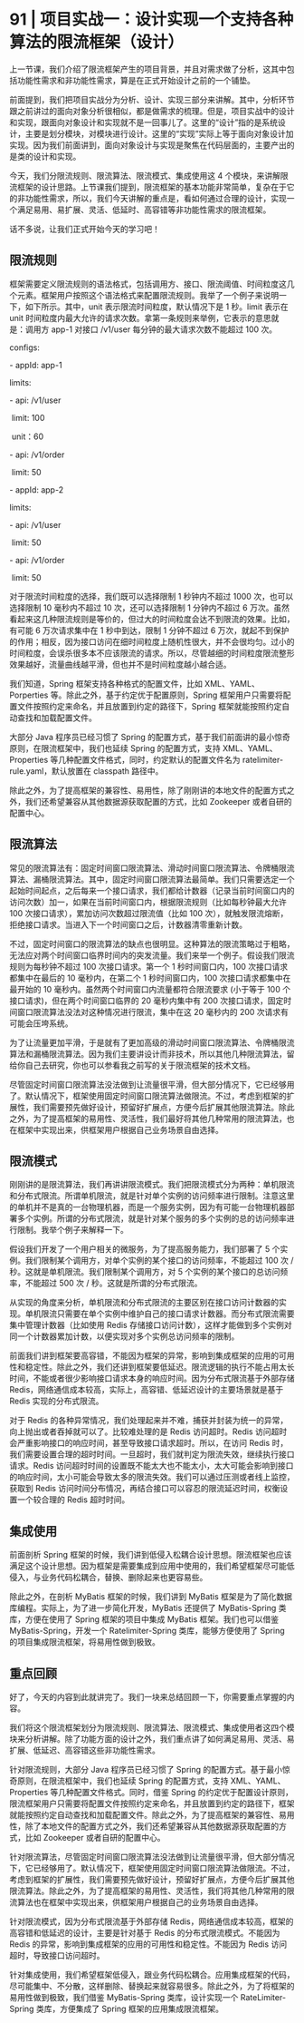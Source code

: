 # 91 | 项目实战一：设计实现一个支持各种算法的限流框架（设计）

上一节课，我们介绍了限流框架产生的项目背景，并且对需求做了分析，这其中包括功能性需求和非功能性需求，算是在正式开始设计之前的一个铺垫。

前面提到，我们把项目实战分为分析、设计、实现三部分来讲解。其中，分析环节跟之前讲过的面向对象分析很相似，都是做需求的梳理。但是，项目实战中的设计和实现，跟面向对象设计和实现就不是一回事儿了。这里的“设计”指的是系统设计，主要是划分模块，对模块进行设计。这里的“实现”实际上等于面向对象设计加实现。因为我们前面讲到，面向对象设计与实现是聚焦在代码层面的，主要产出的是类的设计和实现。

今天，我们分限流规则、限流算法、限流模式、集成使用这 4 个模块，来讲解限流框架的设计思路。上节课我们提到，限流框架的基本功能非常简单，复杂在于它的非功能性需求，所以，我们今天讲解的重点是，看如何通过合理的设计，实现一个满足易用、易扩展、灵活、低延时、高容错等非功能性需求的限流框架。

话不多说，让我们正式开始今天的学习吧！

## 限流规则

框架需要定义限流规则的语法格式，包括调用方、接口、限流阈值、时间粒度这几个元素。框架用户按照这个语法格式来配置限流规则。我举了一个例子来说明一下，如下所示。其中，unit 表示限流时间粒度，默认情况下是 1 秒。limit 表示在 unit 时间粒度内最大允许的请求次数。拿第一条规则来举例，它表示的意思就是：调用方 app-1 对接口 /v1/user 每分钟的最大请求次数不能超过 100 次。

configs:

\- appId: app-1

  limits:

  \- api: /v1/user

​    limit: 100

​    unit：60

  \- api: /v1/order

​    limit: 50

\- appId: app-2

  limits:

  \- api: /v1/user

​    limit: 50

  \- api: /v1/order

​    limit: 50

对于限流时间粒度的选择，我们既可以选择限制 1 秒钟内不超过 1000 次，也可以选择限制 10 毫秒内不超过 10 次，还可以选择限制 1 分钟内不超过 6 万次。虽然看起来这几种限流规则是等价的，但过大的时间粒度会达不到限流的效果。比如，有可能 6 万次请求集中在 1 秒中到达，限制 1 分钟不超过 6 万次，就起不到保护的作用；相反，因为接口访问在细时间粒度上随机性很大，并不会很均匀。过小的时间粒度，会误杀很多本不应该限流的请求。所以，尽管越细的时间粒度限流整形效果越好，流量曲线越平滑，但也并不是时间粒度越小越合适。

我们知道，Spring 框架支持各种格式的配置文件，比如 XML、YAML、Porperties 等。除此之外，基于约定优于配置原则，Spring 框架用户只需要将配置文件按照约定来命名，并且放置到约定的路径下，Spring 框架就能按照约定自动查找和加载配置文件。

大部分 Java 程序员已经习惯了 Spring 的配置方式，基于我们前面讲的最小惊奇原则，在限流框架中，我们也延续 Spring 的配置方式，支持 XML、YAML、Properties 等几种配置文件格式，同时，约定默认的配置文件名为 ratelimiter-rule.yaml，默认放置在 classpath 路径中。

除此之外，为了提高框架的兼容性、易用性，除了刚刚讲的本地文件的配置方式之外，我们还希望兼容从其他数据源获取配置的方式，比如 Zookeeper 或者自研的配置中心。

## 限流算法

常见的限流算法有：固定时间窗口限流算法、滑动时间窗口限流算法、令牌桶限流算法、漏桶限流算法。其中，固定时间窗口限流算法最简单。我们只需要选定一个起始时间起点，之后每来一个接口请求，我们都给计数器（记录当前时间窗口内的访问次数）加一，如果在当前时间窗口内，根据限流规则（比如每秒钟最大允许 100 次接口请求），累加访问次数超过限流值（比如 100 次），就触发限流熔断，拒绝接口请求。当进入下一个时间窗口之后，计数器清零重新计数。

不过，固定时间窗口的限流算法的缺点也很明显。这种算法的限流策略过于粗略，无法应对两个时间窗口临界时间内的突发流量。我们来举一个例子。假设我们限流规则为每秒钟不超过 100 次接口请求。第一个 1 秒时间窗口内，100 次接口请求都集中在最后的 10 毫秒内，在第二个 1 秒时间窗口内，100 次接口请求都集中在最开始的 10 毫秒内。虽然两个时间窗口内流量都符合限流要求 (小于等于 100 个接口请求)，但在两个时间窗口临界的 20 毫秒内集中有 200 次接口请求，固定时间窗口限流算法没法对这种情况进行限流，集中在这 20 毫秒内的 200 次请求有可能会压垮系统。

为了让流量更加平滑，于是就有了更加高级的滑动时间窗口限流算法、令牌桶限流算法和漏桶限流算法。因为我们主要讲设计而非技术，所以其他几种限流算法，留给你自己去研究，你也可以参看我之前写的关于限流框架的技术文档。

尽管固定时间窗口限流算法没法做到让流量很平滑，但大部分情况下，它已经够用了。默认情况下，框架使用固定时间窗口限流算法做限流。不过，考虑到框架的扩展性，我们需要预先做好设计，预留好扩展点，方便今后扩展其他限流算法。除此之外，为了提高框架的易用性、灵活性，我们最好将其他几种常用的限流算法，也在框架中实现出来，供框架用户根据自己业务场景自由选择。

## 限流模式

刚刚讲的是限流算法，我们再讲讲限流模式。我们把限流模式分为两种：单机限流和分布式限流。所谓单机限流，就是针对单个实例的访问频率进行限制。注意这里的单机并不是真的一台物理机器，而是一个服务实例，因为有可能一台物理机器部署多个实例。所谓的分布式限流，就是针对某个服务的多个实例的总的访问频率进行限制。我举个例子来解释一下。

假设我们开发了一个用户相关的微服务，为了提高服务能力，我们部署了 5 个实例。我们限制某个调用方，对单个实例的某个接口的访问频率，不能超过 100 次 / 秒。这就是单机限流。我们限制某个调用方，对 5 个实例的某个接口的总访问频率，不能超过 500 次 / 秒。这就是所谓的分布式限流。

从实现的角度来分析，单机限流和分布式限流的主要区别在接口访问计数器的实现。单机限流只需要在单个实例中维护自己的接口请求计数器。而分布式限流需要集中管理计数器（比如使用 Redis 存储接口访问计数），这样才能做到多个实例对同一个计数器累加计数，以便实现对多个实例总访问频率的限制。

前面我们讲到框架要高容错，不能因为框架的异常，影响到集成框架的应用的可用性和稳定性。除此之外，我们还讲到框架要低延迟。限流逻辑的执行不能占用太长时间，不能或者很少影响接口请求本身的响应时间。因为分布式限流基于外部存储 Redis，网络通信成本较高，实际上，高容错、低延迟设计的主要场景就是基于 Redis 实现的分布式限流。

对于 Redis 的各种异常情况，我们处理起来并不难，捕获并封装为统一的异常，向上抛出或者吞掉就可以了。比较难处理的是 Redis 访问超时。Redis 访问超时会严重影响接口的响应时间，甚至导致接口请求超时。所以，在访问 Redis 时，我们需要设置合理的超时时间。一旦超时，我们就判定为限流失效，继续执行接口请求。Redis 访问超时时间的设置既不能太大也不能太小，太大可能会影响到接口的响应时间，太小可能会导致太多的限流失效。我们可以通过压测或者线上监控，获取到 Redis 访问时间分布情况，再结合接口可以容忍的限流延迟时间，权衡设置一个较合理的 Redis 超时时间。

## 集成使用

前面剖析 Spring 框架的时候，我们讲到低侵入松耦合设计思想。限流框架也应该满足这个设计思想。因为框架是需要集成到应用中使用的，我们希望框架尽可能低侵入，与业务代码松耦合，替换、删除起来也更容易些。

除此之外，在剖析 MyBatis 框架的时候，我们讲到 MyBatis 框架是为了简化数据库编程。实际上，为了进一步简化开发，MyBatis 还提供了 MyBatis-Spring 类库，方便在使用了 Spring 框架的项目中集成 MyBatis 框架。我们也可以借鉴 MyBatis-Spring，开发一个 Ratelimiter-Spring 类库，能够方便使用了 Spring 的项目集成限流框架，将易用性做到极致。

## 重点回顾

好了，今天的内容到此就讲完了。我们一块来总结回顾一下，你需要重点掌握的内容。

我们将这个限流框架划分为限流规则、限流算法、限流模式、集成使用者这四个模块来分析讲解。除了功能方面的设计之外，我们重点讲了如何满足易用、灵活、易扩展、低延迟、高容错这些非功能性需求。

针对限流规则，大部分 Java 程序员已经习惯了 Spring 的配置方式。基于最小惊奇原则，在限流框架中，我们也延续 Spring 的配置方式，支持 XML、YAML、Properties 等几种配置文件格式。同时，借鉴 Spring 的约定优于配置设计原则，限流框架用户只需要将配置文件按照约定来命名，并且放置到约定的路径下，框架就能按照约定自动查找和加载配置文件。除此之外，为了提高框架的兼容性、易用性，除了本地文件的配置方式之外，我们还希望兼容从其他数据源获取配置的方式，比如 Zookeeper 或者自研的配置中心。

针对限流算法，尽管固定时间窗口限流算法没法做到让流量很平滑，但大部分情况下，它已经够用了。默认情况下，框架使用固定时间窗口限流算法做限流。不过，考虑到框架的扩展性，我们需要预先做好设计，预留好扩展点，方便今后扩展其他限流算法。除此之外，为了提高框架的易用性、灵活性，我们将其他几种常用的限流算法也在框架中实现出来，供框架用户根据自己的业务场景自由选择。

针对限流模式，因为分布式限流基于外部存储 Redis，网络通信成本较高，框架的高容错和低延迟的设计，主要是针对基于 Redis 的分布式限流模式。不能因为 Redis 的异常，影响到集成框架的应用的可用性和稳定性。不能因为 Redis 访问超时，导致接口访问超时。

针对集成使用，我们希望框架低侵入，跟业务代码松耦合。应用集成框架的代码，尽可能集中、不分散，这样删除、替换起来就容易很多。除此之外，为了将框架的易用性做到极致，我们借鉴 MyBatis-Spring 类库，设计实现一个 RateLimiter-Spring 类库，方便集成了 Spring 框架的应用集成限流框架。